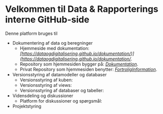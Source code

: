 # Velkommen til Data & Rapporterings interne GitHub-side

Denne platform bruges til 
- Dokumentering af data og beregninger 
  - Hjemmeside med dokumentation: *[https://dataogdigitalisering.github.io/dokumentation/)](https://dataogdigitalisering.github.io/dokumentation/*.
  - Repository som hjemmesiden bygger på: *[Dokumentation](https://github.com/DataOgDigitalisering/dokumentation)*.
  - Privat Repository som hjemmesiden benytter:  *[FortroligInformation](https://github.com/DataOgDigitalisering/FortroligInformation)*.
- Versionsstyring af datamodeller og databaser
  - Versionsstyring af kuben: 
  - Versionsstyring af views:
  - Versionsstyring af databaser og tabeller: 
- Vidensdeling og diskussioner
  - Platform for diskussioner og spørgsmål:
- Projektstyring

